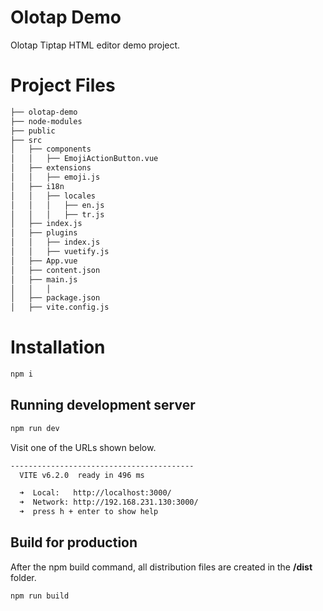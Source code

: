 
# Olotap Demo

Olotap Tiptap HTML editor demo project.

# Project Files

```sh
├── olotap-demo
├── node-modules
├── public
├── src
│   ├── components
│   │   ├── EmojiActionButton.vue
│   ├── extensions
│   │   ├── emoji.js
│   ├── i18n
│   │   ├── locales
│   │   │   ├── en.js
│   │   │   ├── tr.js
│   ├── index.js
│   ├── plugins
│   │   ├── index.js
│   │   ├── vuetify.js
│   ├── App.vue
│   ├── content.json
│   ├── main.js
│   │   │
│   ├── package.json
│   ├── vite.config.js
```

# Installation

```sh
npm i
```

## Running development server

```sh
npm run dev
```

Visit one of the URLs shown below.

```sh
-----------------------------------------
  VITE v6.2.0  ready in 496 ms

  ➜  Local:   http://localhost:3000/
  ➜  Network: http://192.168.231.130:3000/
  ➜  press h + enter to show help
```

## Build for production

After the npm build command, all distribution files are created in the <b>/dist</b> folder.

```sh
npm run build
```
